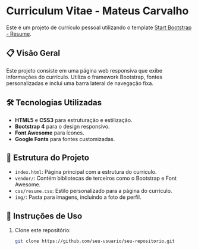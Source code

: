 # Curriculum Vitae - Mateus Carvalho

Este é um projeto de currículo pessoal utilizando o template [Start Bootstrap - Resume](https://startbootstrap.com/template-overviews/resume).

## 📋 Visão Geral

Este projeto consiste em uma página web responsiva que exibe informações do currículo. Utiliza o framework Bootstrap, fontes personalizadas e inclui uma barra lateral de navegação fixa.

## 🛠️ Tecnologias Utilizadas

- **HTML5** e **CSS3** para estruturação e estilização.
- **Bootstrap 4** para o design responsivo.
- **Font Awesome** para ícones.
- **Google Fonts** para fontes customizadas.

## 📂 Estrutura do Projeto

- `index.html`: Página principal com a estrutura do currículo.
- `vendor/`: Contém bibliotecas de terceiros como o Bootstrap e Font Awesome.
- `css/resume.css`: Estilo personalizado para a página do currículo.
- `img/`: Pasta para imagens, incluindo a foto de perfil.

## 📜 Instruções de Uso

1. Clone este repositório:
   ```bash
   git clone https://github.com/seu-usuario/seu-repositorio.git
